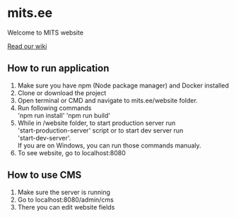 # mits.ee
Welcome to MITS website

[Read our wiki](https://github.com/snemvalts/mits.ee/wiki/Home)

## How to run application

1. Make sure you have npm (Node package manager) and Docker installed
2. Clone or download the project
3. Open terminal or CMD and navigate to mits.ee/website folder.
4. Run following commands<br>
'npm run install'
'npm run build'
5. While in /website folder, to start production server run<br> 'start-production-server' script or to start dev server run<br> 'start-dev-server'.<br>
If you are on Windows, you can run those commands manualy.
6. To see website, go to localhost:8080

## How to use CMS

1. Make sure the server is running
2. Go to localhost:8080/admin/cms
3. There you can edit website fields